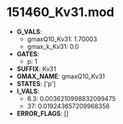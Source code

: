 # 151460_Kv31.mod

- **G_VALS**:
  - gmaxQ10_Kv31: 1.70003
  - gmax_k_Kv31: 0.0
- **GATES**:
  - p: 1
- **SUFFIX**: Kv31
- **GMAX_NAME**: gmaxQ10_Kv31
- **STATES**: ['p']
- **I_VALS**:
  - 6.3: 0.0036210998832099475
  - 37: 0.019243657209968356
- **ERROR_FLAGS**: []

